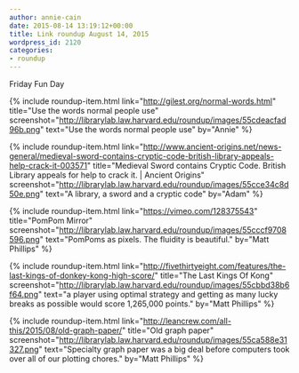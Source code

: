 ```yaml
---
author: annie-cain
date: 2015-08-14 13:19:12+00:00
title: Link roundup August 14, 2015
wordpress_id: 2120
categories:
- roundup
---
```


Friday Fun Day

{% include roundup-item.html
  link="http://gilest.org/normal-words.html"
  title="Use the words normal people use"
  screenshot="http://librarylab.law.harvard.edu/roundup/images/55cdeacfad96b.png"
  text="Use the words normal people use"
  by="Annie"
%}

{% include roundup-item.html
  link="http://www.ancient-origins.net/news-general/medieval-sword-contains-cryptic-code-british-library-appeals-help-crack-it-003571"
  title="Medieval Sword contains Cryptic Code. British Library appeals for help to crack it. | Ancient Origins"
  screenshot="http://librarylab.law.harvard.edu/roundup/images/55cce34c8d50e.png"
  text="A library, a sword and a cryptic code"
  by="Adam"
%}

{% include roundup-item.html
  link="https://vimeo.com/128375543"
  title="PomPom Mirror"
  screenshot="http://librarylab.law.harvard.edu/roundup/images/55cccf9708596.png"
  text="PomPoms as pixels. The fluidity is beautiful."
  by="Matt Phillips"
%}

{% include roundup-item.html
  link="http://fivethirtyeight.com/features/the-last-kings-of-donkey-kong-high-score/"
  title="The Last Kings Of Kong"
  screenshot="http://librarylab.law.harvard.edu/roundup/images/55cbbd38b6f64.png"
  text="a player using optimal strategy and getting as many lucky breaks as possible would score 1,265,000 points."
  by="Matt Phillips"
%}

{% include roundup-item.html
  link="http://leancrew.com/all-this/2015/08/old-graph-paper/"
  title="Old graph paper"
  screenshot="http://librarylab.law.harvard.edu/roundup/images/55ca588e31327.png"
  text="Specialty graph paper was a big deal before computers took over all of our plotting chores."
  by="Matt Phillips"
%}
